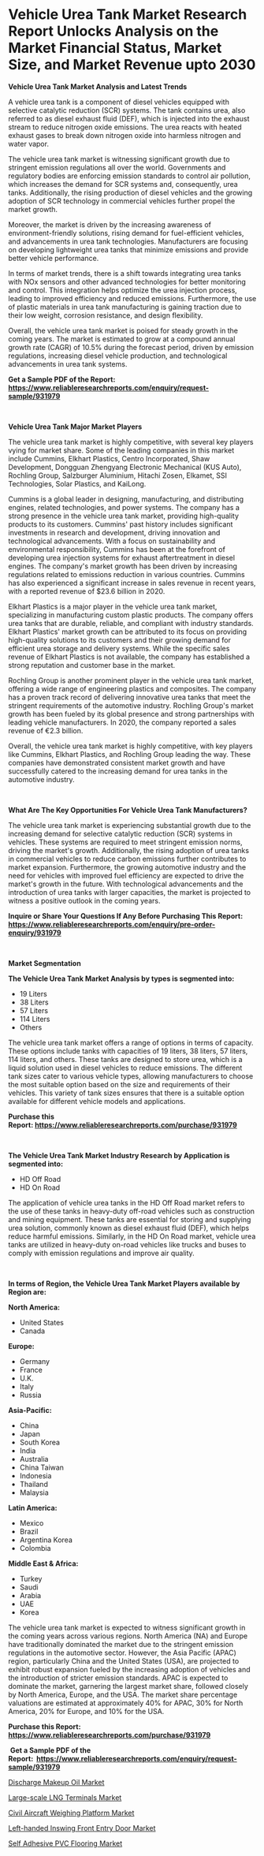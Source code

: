 <p><h1>Vehicle Urea Tank Market Research Report Unlocks Analysis on the Market Financial Status, Market Size, and Market Revenue upto 2030</h1></p><p><strong>Vehicle Urea Tank Market Analysis and Latest Trends</strong></p>
<p><p>A vehicle urea tank is a component of diesel vehicles equipped with selective catalytic reduction (SCR) systems. The tank contains urea, also referred to as diesel exhaust fluid (DEF), which is injected into the exhaust stream to reduce nitrogen oxide emissions. The urea reacts with heated exhaust gases to break down nitrogen oxide into harmless nitrogen and water vapor.</p><p>The vehicle urea tank market is witnessing significant growth due to stringent emission regulations all over the world. Governments and regulatory bodies are enforcing emission standards to control air pollution, which increases the demand for SCR systems and, consequently, urea tanks. Additionally, the rising production of diesel vehicles and the growing adoption of SCR technology in commercial vehicles further propel the market growth.</p><p>Moreover, the market is driven by the increasing awareness of environment-friendly solutions, rising demand for fuel-efficient vehicles, and advancements in urea tank technologies. Manufacturers are focusing on developing lightweight urea tanks that minimize emissions and provide better vehicle performance.</p><p>In terms of market trends, there is a shift towards integrating urea tanks with NOx sensors and other advanced technologies for better monitoring and control. This integration helps optimize the urea injection process, leading to improved efficiency and reduced emissions. Furthermore, the use of plastic materials in urea tank manufacturing is gaining traction due to their low weight, corrosion resistance, and design flexibility.</p><p>Overall, the vehicle urea tank market is poised for steady growth in the coming years. The market is estimated to grow at a compound annual growth rate (CAGR) of 10.5% during the forecast period, driven by emission regulations, increasing diesel vehicle production, and technological advancements in urea tank systems.</p></p>
<p><strong>Get a Sample PDF of the Report:&nbsp; <a href="https://www.reliableresearchreports.com/enquiry/request-sample/931979">https://www.reliableresearchreports.com/enquiry/request-sample/931979</a></strong></p>
<p>&nbsp;</p>
<p><strong>Vehicle Urea Tank Major Market Players</strong></p>
<p><p>The vehicle urea tank market is highly competitive, with several key players vying for market share. Some of the leading companies in this market include Cummins, Elkhart Plastics, Centro Incorporated, Shaw Development, Dongguan Zhengyang Electronic Mechanical (KUS Auto), Rochling Group, Salzburger Aluminium, Hitachi Zosen, Elkamet, SSI Technologies, Solar Plastics, and KaiLong.</p><p>Cummins is a global leader in designing, manufacturing, and distributing engines, related technologies, and power systems. The company has a strong presence in the vehicle urea tank market, providing high-quality products to its customers. Cummins' past history includes significant investments in research and development, driving innovation and technological advancements. With a focus on sustainability and environmental responsibility, Cummins has been at the forefront of developing urea injection systems for exhaust aftertreatment in diesel engines. The company's market growth has been driven by increasing regulations related to emissions reduction in various countries. Cummins has also experienced a significant increase in sales revenue in recent years, with a reported revenue of $23.6 billion in 2020.</p><p>Elkhart Plastics is a major player in the vehicle urea tank market, specializing in manufacturing custom plastic products. The company offers urea tanks that are durable, reliable, and compliant with industry standards. Elkhart Plastics' market growth can be attributed to its focus on providing high-quality solutions to its customers and their growing demand for efficient urea storage and delivery systems. While the specific sales revenue of Elkhart Plastics is not available, the company has established a strong reputation and customer base in the market.</p><p>Rochling Group is another prominent player in the vehicle urea tank market, offering a wide range of engineering plastics and composites. The company has a proven track record of delivering innovative urea tanks that meet the stringent requirements of the automotive industry. Rochling Group's market growth has been fueled by its global presence and strong partnerships with leading vehicle manufacturers. In 2020, the company reported a sales revenue of €2.3 billion.</p><p>Overall, the vehicle urea tank market is highly competitive, with key players like Cummins, Elkhart Plastics, and Rochling Group leading the way. These companies have demonstrated consistent market growth and have successfully catered to the increasing demand for urea tanks in the automotive industry.</p></p>
<p>&nbsp;</p>
<p><strong>What Are The Key Opportunities For Vehicle Urea Tank Manufacturers?</strong></p>
<p><p>The vehicle urea tank market is experiencing substantial growth due to the increasing demand for selective catalytic reduction (SCR) systems in vehicles. These systems are required to meet stringent emission norms, driving the market's growth. Additionally, the rising adoption of urea tanks in commercial vehicles to reduce carbon emissions further contributes to market expansion. Furthermore, the growing automotive industry and the need for vehicles with improved fuel efficiency are expected to drive the market's growth in the future. With technological advancements and the introduction of urea tanks with larger capacities, the market is projected to witness a positive outlook in the coming years.</p></p>
<p><strong>Inquire or Share Your Questions If Any Before Purchasing This Report: <a href="https://www.reliableresearchreports.com/enquiry/pre-order-enquiry/931979">https://www.reliableresearchreports.com/enquiry/pre-order-enquiry/931979</a></strong></p>
<p>&nbsp;</p>
<p><strong>Market Segmentation</strong></p>
<p><strong>The Vehicle Urea Tank Market Analysis by types is segmented into:</strong></p>
<p><ul><li>19 Liters</li><li>38 Liters</li><li>57 Liters</li><li>114 Liters</li><li>Others</li></ul></p>
<p><p>The vehicle urea tank market offers a range of options in terms of capacity. These options include tanks with capacities of 19 liters, 38 liters, 57 liters, 114 liters, and others. These tanks are designed to store urea, which is a liquid solution used in diesel vehicles to reduce emissions. The different tank sizes cater to various vehicle types, allowing manufacturers to choose the most suitable option based on the size and requirements of their vehicles. This variety of tank sizes ensures that there is a suitable option available for different vehicle models and applications.</p></p>
<p><strong>Purchase this Report:&nbsp;<a href="https://www.reliableresearchreports.com/purchase/931979">https://www.reliableresearchreports.com/purchase/931979</a></strong></p>
<p>&nbsp;</p>
<p><strong>The Vehicle Urea Tank Market Industry Research by Application is segmented into:</strong></p>
<p><ul><li>HD Off Road</li><li>HD On Road</li></ul></p>
<p><p>The application of vehicle urea tanks in the HD Off Road market refers to the use of these tanks in heavy-duty off-road vehicles such as construction and mining equipment. These tanks are essential for storing and supplying urea solution, commonly known as diesel exhaust fluid (DEF), which helps reduce harmful emissions. Similarly, in the HD On Road market, vehicle urea tanks are utilized in heavy-duty on-road vehicles like trucks and buses to comply with emission regulations and improve air quality.</p></p>
<p>&nbsp;</p>
<p><strong>In terms of Region, the Vehicle Urea Tank Market Players available by Region are:</strong></p>
<p>
    <p> <strong> North America: </strong>
        <ul>
            <li>United States</li>
            <li>Canada</li>
        </ul>
        </p> 
    <p> <strong> Europe: </strong>
        <ul>
            <li>Germany</li>
            <li>France</li>
            <li>U.K.</li>
            <li>Italy</li>
            <li>Russia</li>
        </ul>
        </p> 
    <p> <strong> Asia-Pacific: </strong>
        <ul>
            <li>China</li>
            <li>Japan</li>
            <li>South Korea</li>
            <li>India</li>
            <li>Australia</li>
            <li>China Taiwan</li>
            <li>Indonesia</li>
            <li>Thailand</li>
            <li>Malaysia</li>
        </ul>
        </p> 
    <p> <strong> Latin America: </strong>
        <ul>
            <li>Mexico</li>
            <li>Brazil</li>
            <li>Argentina Korea</li>
            <li>Colombia</li>
        </ul>
        </p> 
    <p> <strong> Middle East & Africa: </strong>
        <ul>
            <li>Turkey</li>
            <li>Saudi</li>
            <li>Arabia</li>
            <li>UAE</li>
            <li>Korea</li>
        </ul>
    </p>
    </p>
<p><p>The vehicle urea tank market is expected to witness significant growth in the coming years across various regions. North America (NA) and Europe have traditionally dominated the market due to the stringent emission regulations in the automotive sector. However, the Asia Pacific (APAC) region, particularly China and the United States (USA), are projected to exhibit robust expansion fueled by the increasing adoption of vehicles and the introduction of stricter emission standards. APAC is expected to dominate the market, garnering the largest market share, followed closely by North America, Europe, and the USA. The market share percentage valuations are estimated at approximately 40% for APAC, 30% for North America, 20% for Europe, and 10% for the USA.</p></p>
<p><strong>Purchase this Report: <a href="https://www.reliableresearchreports.com/purchase/931979">https://www.reliableresearchreports.com/purchase/931979</a></strong></p>
<p>&nbsp;<strong>Get a Sample PDF of the Report:&nbsp;&nbsp;<a href="https://www.reliableresearchreports.com/enquiry/request-sample/931979">https://www.reliableresearchreports.com/enquiry/request-sample/931979</a></strong></p>
<p><strong></strong></p>
<p><p><a href="https://medium.com/@janrussell6445/discharge-makeup-oil-market-size-growth-forecast-2023-2030-7c170cad2fac">Discharge Makeup Oil Market</a></p><p><a href="https://github.com/RichRobinson5/Market-Research-Report-List-1/blob/main/large-scale-lng-terminals-market.md">Large-scale LNG Terminals Market</a></p><p><a href="https://issuu.com/reportprime-2/docs/civil-aircraft-weighing-platform-market-size-2030.?fr=xKAE9_zU1NQ">Civil Aircraft Weighing Platform Market</a></p><p><a href="https://jackedasspace.quora.com/Left-handed-Inswing-Front-Entry-Door-Market-Challenges-Opportunities-and-Growth-Drivers-and-Major-Market-Players-fore">Left-handed Inswing Front Entry Door Market</a></p><p><a href="https://medium.com/@nayelibosco/self-adhesive-pvc-flooring-market-size-growth-forecast-2023-2030-6d0d9c52703f">Self Adhesive PVC Flooring Market</a></p></p>